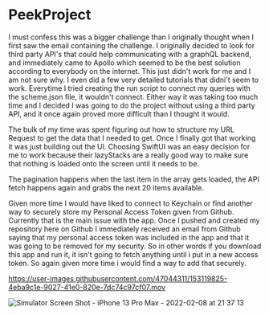 # PeekProject

I must confess this was a bigger challenge than I originally thought when I first saw the email containing the challenge. 
I originally decided to look for third party API's that could help communicating with a graphQL backend, and immediately came to Apollo which seemed to be the best solution according to everybody on the internet. This just didn't work for me and I am not sure why. I even did a few very detailed tutorials that didni't seem to work. Everytime I tried creating the run script to connect my queries with the scheme.json file, it wouldn't connect. Either way it was taking too much time and I decided I was going to do the project without using a third party API, and it once again proved more difficult than I thought it would.

The bulk of my time was spent figuring out how to structure my URL Request to get the data that I needed to get. Once I finally got that working it was just building out the UI. Choosing SwiftUI was an easy decision for me to work because their lazyStacks are a really good way to make sure that nothing is loaded onto the screen until it needs to be. 

The pagination happens when the last item in the array gets loaded, the API fetch happens again and grabs the next 20 items available. 

Given more time I would have liked to connect to Keychain or find another way to securely store my Personal Access Token given from Github. Currently that is the main issue with the app. Once I pushed and created my repository here on Github I immediately received an email from Github saying that my personal access token was included in the app and that it was going to be removed for my security. So in other words if you download this app and run it, it isn't going to fetch anything until i put in a new access token. So again given more time i would find a way to add that securely. 




https://user-images.githubusercontent.com/47044311/153119825-4eba9c1e-9027-41e0-820e-7dc74c97cf07.mov

![Simulator Screen Shot - iPhone 13 Pro Max - 2022-02-08 at 21 37 13](https://user-images.githubusercontent.com/47044311/153119829-439f0330-a330-4e04-82de-06831c404cb9.png)
